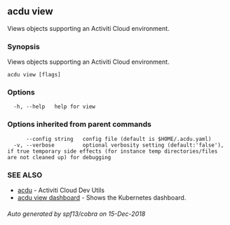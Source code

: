 ## acdu view

Views objects supporting an Activiti Cloud environment.

### Synopsis

Views objects supporting an Activiti Cloud environment.

```
acdu view [flags]
```

### Options

```
  -h, --help   help for view
```

### Options inherited from parent commands

```
      --config string   config file (default is $HOME/.acdu.yaml)
  -v, --verbose         optional verbosity setting (default:'false'), if true temporary side effects (for instance temp directories/files are not cleaned up) for debugging
```

### SEE ALSO

* [acdu](acdu.md)	 - Activiti Cloud Dev Utils
* [acdu view dashboard](acdu_view_dashboard.md)	 - Shows the Kubernetes dashboard.

###### Auto generated by spf13/cobra on 15-Dec-2018
